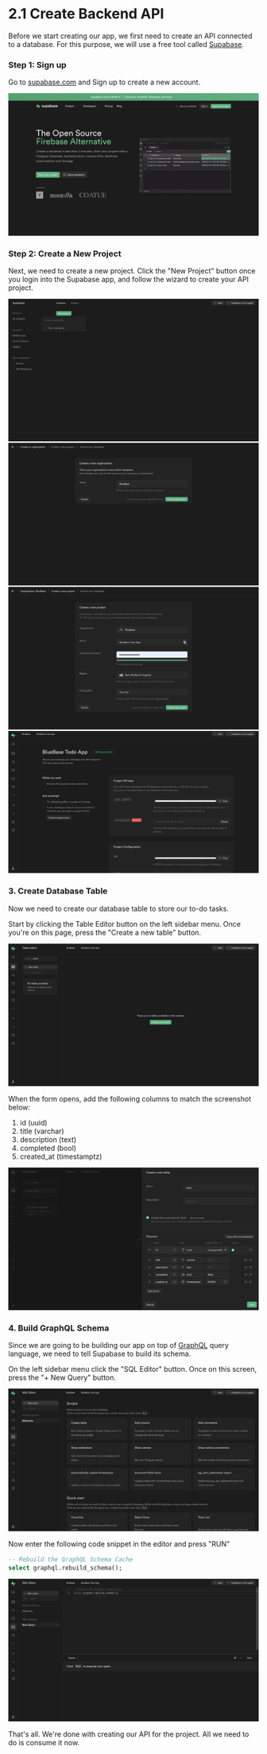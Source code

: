# 2.1 Create Backend API

Before we start creating our app, we first need to create an API connected to a database. For this purpose, we will use a free tool called [Supabase](https://supabase.io).

### Step 1: Sign up

Go to [supabase.com](https://supabase.com) and Sign up to create a new account.

![](<../.gitbook/assets/supabase homepage (1).png>)

### **Step 2: Create a New Project**

Next, we need to create a new project. Click the "New Project" button once you login into the Supabase app, and follow the wizard to create your API project.

![2a. Click "New Project"](<../.gitbook/assets/Screenshot 2022-04-21 at 11.13.00 PM.png>) ![2b. Enter Organization Name](<../.gitbook/assets/Screenshot 2022-04-21 at 11.13.22 PM.png>) ![2c. Enter project details](<../.gitbook/assets/Screenshot 2022-04-21 at 11.14.01 PM.png>) ![2d. Project dashboard](<../.gitbook/assets/Screenshot 2022-04-21 at 11.14.31 PM.png>)

### **3. Create Database Table**

Now we need to create our database table to store our to-do tasks.

Start by clicking the Table Editor button on the left sidebar menu. Once you're on this page, press the "Create a new table" button.

![Press the "Create a new table" button](<../.gitbook/assets/Screenshot 2022-04-21 at 11.24.47 PM.png>)

When the form opens, add the following columns to match the screenshot below:

1. id (uuid)
2. title (varchar)
3. description (text)
4. completed (bool)
5. created\_at (timestamptz)

![Add table columns](<../.gitbook/assets/Screenshot 2022-04-21 at 11.27.30 PM.png>)

### **4. Build GraphQL Schema**

Since we are going to be building our app on top of [GraphQL](https://graphql.org) query language, we need to tell Supabase to build its schema.

On the left sidebar menu click the "SQL Editor" button. Once on this screen, press the "+ New Query" button.&#x20;

![](<../.gitbook/assets/Screenshot 2022-04-21 at 11.33.47 PM.png>)

Now enter the following code snippet in the editor and press "RUN"

```sql
-- Rebuild the GraphQL Schema Cache
select graphql.rebuild_schema();
```

![](<../.gitbook/assets/Screenshot 2022-04-21 at 11.40.13 PM.png>)

That's all. We're done with creating our API for the project. All we need to do is consume it now.
